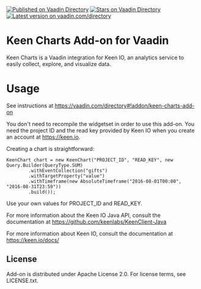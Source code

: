 [![Published on Vaadin  Directory](https://img.shields.io/badge/Vaadin%20Directory-published-00b4f0.svg)](https://vaadin.com/directory/component/keen-charts-add-on)
[![Stars on Vaadin Directory](https://img.shields.io/vaadin-directory/star/keen-charts-add-on.svg)](https://vaadin.com/directory/component/keen-charts-add-on)
[![Latest version on vaadin.com/directory](https://img.shields.io/vaadin-directory/v/keen-charts-add-on.svg)](https://img.shields.io/vaadin-directory/v/keen-charts-add-on.svg)

# Keen Charts Add-on for Vaadin

Keen Charts is a Vaadin integration for Keen IO, an analytics service to easily collect, explore, and visualize data.

# Usage

See instructions at https://vaadin.com/directory#!addon/keen-charts-add-on

You don't need to recompile the widgetset in order to use this add-on. You need the project ID and the read key provided by Keen IO when you create an account at https://keen.io.

Creating a chart is straightforward:

    KeenChart chart = new KeenChart("PROJECT_ID", "READ_KEY", new Query.Builder(QueryType.SUM)
            .withEventCollection("gifts")
            .withTargetProperty("value")
            .withTimeframe(new AbsoluteTimeframe("2016-08-01T00:00", "2016-08-31T23:59"))
            .build());

Use your own values for PROJECT_ID and READ_KEY.

For more information about the Keen IO Java API, consult the documentation at https://github.com/keenlabs/KeenClient-Java

For more information about Keen IO, consult the documentation at https://keen.io/docs/

## License

Add-on is distributed under Apache License 2.0. For license terms, see LICENSE.txt.
